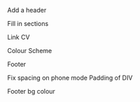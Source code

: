 Add a header

Fill in sections

Link CV

Colour Scheme

Footer

Fix spacing on phone mode
    Padding of DIV


Footer bg colour